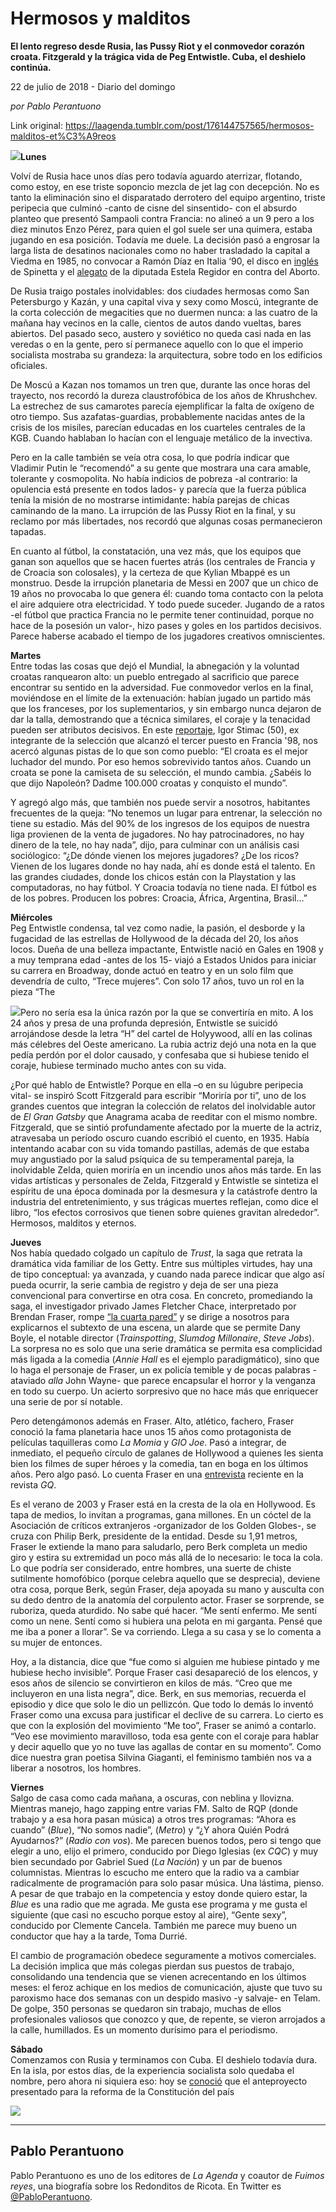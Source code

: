 # Hermosos y malditos

**El lento regreso desde Rusia, las Pussy Riot y el conmovedor corazón croata. Fitzgerald y la trágica vida de Peg Entwistle. Cuba, el deshielo continúa.**

22 de julio de 2018 - Diario del domingo

_por Pablo Perantuono_

Link original: https://laagenda.tumblr.com/post/176144757565/hermosos-malditos-et%C3%A9reos

![](https://64.media.tumblr.com/ef66229e0cc37eb60c7d8903550b90d0/tumblr_inline_pccaz0LAU61t6q87u_500.jpg)**Lunes**  


Volví
de Rusia hace unos días pero todavía aguardo aterrizar, flotando,
como estoy, en ese triste soponcio mezcla de jet lag con decepción.
No es tanto la eliminación sino el disparatado derrotero del equipo
argentino, triste peripecia que culminó -canto de cisne del
sinsentido- con el absurdo planteo que presentó Sampaoli contra
Francia: no alineó a un 9 pero a los diez minutos Enzo Pérez, para
quien el gol suele ser una quimera, estaba jugando en esa posición.
Todavía me duele. La decisión pasó a engrosar la larga lista de
desatinos nacionales como no haber trasladado la capital a Viedma en
1985, no convocar a Ramón Díaz en Italia ‘90, el disco en [inglés](https://www.youtube.com/watch?v=Ig5_R50VzQc)
de Spinetta y el [alegato](https://www.youtube.com/watch?v=F49uYfhTPEU) de la diputada Estela Regidor en contra del Aborto.  


De
Rusia traigo postales inolvidables: dos ciudades hermosas como San
Petersburgo y Kazán, y una capital viva y sexy como Moscú,
integrante de la corta colección de megacities que no duermen nunca:
a las cuatro de la mañana hay vecinos en la calle, cientos de autos
dando vueltas, bares abiertos. Del pasado seco, austero y soviético
no queda casi nada en las veredas o en la gente, pero sí permanece aquello con lo que el imperio socialista mostraba su
grandeza: la arquitectura, sobre todo en los edificios oficiales. 


De Moscú a Kazan nos tomamos un tren que, durante las once horas del trayecto, nos recordó la dureza claustrofóbica de los años de Khrushchev. La estrechez de sus camarotes parecía ejemplificar la falta de oxígeno de otro tiempo. Sus azafatas-guardias, probablemente nacidas antes de la crisis de los misiles, parecían educadas en los cuarteles centrales de la KGB. Cuando hablaban lo hacían con el lenguaje metálico de la invectiva. 

 
Pero en la calle también se veía otra cosa, lo que podría indicar que Vladimir Putin le “recomendó” a su gente que mostrara
una cara amable, tolerante y cosmopolita. No había indicios de pobreza -al contrario: la opulencia está presente en todos lados- y parecía que la fuerza pública tenía la misión de no mostrarse
intimidante: había parejas de chicas caminando de la mano. La irrupción de las Pussy Riot en la final, y su
reclamo por más libertades, nos recordó que algunas cosas
permanecieron tapadas.  


En
cuanto al fútbol, la constatación, una vez más, que los equipos
que ganan son aquellos que se hacen fuertes atrás (los centrales de
Francia y de Croacia son colosales), y la certeza de que Kylian
Mbappé es un monstruo. Desde la irrupción planetaria de Messi en
2007 que un chico de 19 años no provocaba lo que genera él: cuando
toma contacto con la pelota el aire adquiere otra electricidad. Y
todo puede suceder. Jugando de a ratos -el fútbol que practica
Francia no le permite tener continuidad, porque no hace de la
posesión un valor-, hizo pases y goles en los partidos decisivos. Parece haberse acabado el tiempo de los jugadores creativos omniscientes. 


**Martes**  
Entre todas las
cosas que dejó el Mundial, la abnegación y la voluntad croatas ranquearon alto: un
pueblo entregado al sacrificio que parece encontrar su sentido en la adversidad.
Fue conmovedor verlos en la final, moviéndose en el límite de la
extenuación: habían jugado un partido más que los franceses, por
los suplementarios, y sin embargo nunca dejaron de dar la talla,
demostrando que a técnica similares, el coraje y la tenacidad pueden
ser atributos decisivos. En este [reportaje](https://elpais.com/deportes/2018/07/13/mundial_futbol/1531505011_997465.html?rel=str_articulo#1532208837732), Igor Stimac (50), ex
integrante de la selección que alcanzó el tercer puesto en Francia
'98, nos acercó algunas pistas de lo que son como pueblo: “El
croata es el mejor luchador del mundo. Por eso hemos sobrevivido
tantos años. Cuando un croata se pone la camiseta de su
selección, el mundo cambia. ¿Sabéis lo que dijo Napoleón? Dadme
100.000 croatas y conquisto el mundo”.

Y
agregó algo más, que también nos puede servir a nosotros,
habitantes frecuentes de la queja: “No tenemos un lugar para
entrenar, la selección no tiene su estadio. Más del 90% de los
ingresos de los equipos de nuestra liga provienen de la venta de
jugadores. No hay patrocinadores, no hay dinero de la tele, no hay
nada”, dijo, para culminar con un análisis casi sociólogico: “¿De
dónde vienen los mejores jugadores? ¿De los ricos? Vienen de los
lugares donde no hay nada, ahí es donde está el talento. En las
grandes ciudades, donde los chicos están con la Playstation y las
computadoras, no hay fútbol. Y Croacia todavía no
tiene nada. El fútbol es de los pobres. Producen los pobres:
Croacia, África, Argentina, Brasil…”

**Miércoles**  
Peg
Entwistle condensa, tal vez como nadie, la pasión, el desborde y la
fugacidad de las estrellas de Hollywood de la década del 20, los
años locos. Dueña de una belleza impactante, Entwistle nació en
Gales en 1908 y a muy temprana edad -antes de los 15- viajó a
Estados Unidos para iniciar su carrera en Broadway, donde actuó 
en teatro y en un solo film que devendría de culto,
“Trece mujeres”. Con solo 17 años, tuvo un rol en la pieza “The


![](https://64.media.tumblr.com/87ed4e36d36b80d74f25ffc5f55303d5/tumblr_pc64rdJ5TT1u3lb1ko6_r1_250.jpg)Pero
no sería esa la única razón por la que
se convertiría en mito. A los 24 años y presa de una profunda
depresión, Entwistle se suicidó arrojándose desde la letra “H”
del cartel de Holyywood, allí en las colinas más célebres del
Oeste americano. La rubia actriz dejó una nota en la que pedía
perdón por el dolor causado, y confesaba que si hubiese tenido el
coraje, hubiese terminado mucho antes con su vida. 


¿Por
qué hablo de Entwistle? Porque en ella –o en su lúgubre peripecia
vital- se inspiró Scott Fitzgerald para escribir “Moriría por
ti”, uno de los grandes cuentos que integran la colección de
relatos del inolvidable autor de *El
Gran Gatsby* que
Anagrama acaba de reeditar con el mismo nombre. Fitzgerald, que se
sintió profundamente afectado por la muerte de la actriz, atravesaba un período
oscuro cuando escribió el cuento, en 1935. Había intentando acabar
con su vida tomando pastillas, además de que estaba muy angustiado
por la salud psíquica de su temperamental pareja, la inolvidable
Zelda, quien moriría en un incendio unos años más tarde. En las
vidas artísticas y personales de Zelda, Fitzgerald y Entwistle se
sintetiza el espíritu de una época dominada por la desmesura y la
catástrofe dentro la industria del entretenimiento, y sus trágicas
muertes reflejan, como dice el libro, “los efectos corrosivos que
tienen sobre quienes gravitan alrededor”. Hermosos, malditos y eternos. 


**Jueves**  
Nos
había quedado colgado un capítulo de *Trust*,
la saga que retrata la dramática vida familiar de los Getty. Entre
sus múltiples virtudes, hay una de tipo conceptual: ya avanzada, y
cuando nada parece indicar que algo así pueda ocurrir, la serie
cambia de registro y deja de ser una pieza convencional para
convertirse en otra cosa. En concreto, promediando la saga, el
investigador privado James Fletcher Chace, interpretado por Brendan
Fraser, rompe [“la cuarta pared”](denied:denied:%E2%80%9Chttps://idunneditorial.com/que-es-la-cuarta-pared-y-como-se-rompe) y se dirige a nosotros para
explicarnos el subtexto de una escena, un alarde
que se permite Dany Boyle, el notable director (*Trainspotting*,
*Slumdog Millonaire*,
*Steve Jobs*).
La sorpresa no es solo que una serie dramática se permita esa
complicidad más ligada a la comedia (*Annie
Hall* es el ejemplo
paradigmático), sino que lo haga el personaje de Fraser, un ex
policía temible y de pocas palabras -ataviado *alla*
John Wayne- que parece encapsular el horror y la venganza en todo su
cuerpo. Un acierto sorpresivo que no hace más que enriquecer una
serie de por sí notable. 




Pero
detengámonos además en Fraser. Alto, atlético, fachero, Fraser
conoció la fama planetaria hace unos 15 años como protagonista de
películas taquilleras como *La
Momia* y *GIO
Joe*. Pasó a integrar,
de inmediato, el pequeño círculo de galanes de Hollywood a quienes
les sienta bien los filmes de super héroes y la comedia, tan en boga
en los últimos años. Pero algo pasó. Lo cuenta Fraser en una
[entrevista](https://www.gq.com/story/what-ever-happened-to-brendan-fraser?mbid=social_twitter) reciente en la revista *GQ*.



Es
el verano de 2003 y Fraser está en la cresta de la ola en Hollywood.
Es tapa de medios, lo invitan a programas, gana millones. En un
cóctel de la Asociación de críticos extranjeros -organizador de
los Golden Globes-, se cruza con Philip Berk, presidente de la
entidad. Desde su 1,91 metros, Fraser le extiende la mano para
saludarlo, pero Berk completa un medio giro y estira su extremidad un poco
más allá de lo necesario: le toca la cola. Lo que podría ser considerado, entre
hombres, una suerte de chiste sutilmente homofóbico (porque celebra
aquello que se desprecia), deviene otra cosa, porque Berk, según
Fraser, deja apoyada su mano y ausculta con su dedo dentro de la
anatomía del corpulento actor. Fraser se sorprende, se ruboriza,
queda aturdido. No sabe qué hacer. “Me sentí enfermo. Me sentí
como un nene. Sentí como si hubiera una pelota en mi garganta. Pensé
que me iba a poner a llorar”. Se va corriendo. Llega a su casa y se
lo comenta a su mujer de entonces.

Hoy, a la distancia,
dice que “fue como si alguien me hubiese pintado y me hubiese hecho
invisible”. Porque Fraser casi desapareció de los elencos, y esos años de silencio se convirtieron en kilos de más. “Creo
que me incluyeron en una lista negra”, dice. Berk, en sus memorias,
recuerda el episodio y dice que solo le dio un pellizcón. Que todo
lo demás lo inventó Fraser como una excusa para justificar el
declive de su carrera. Lo cierto es que con la explosión del
movimiento “Me too”, Fraser se animó a contarlo. “Veo ese
movimiento maravilloso, toda esa gente con el coraje para hablar y
decir aquello que yo no tuve las agallas de contar en su momento”. Como dice nuestra gran poetisa Silvina Giaganti, el feminismo también nos va a liberar a nosotros, los hombres. 


**Viernes**  
Salgo
de casa como cada mañana, a oscuras, con neblina y llovizna.
Mientras manejo, hago zapping entre varias FM. Salto de RQP (donde
trabajo y a esa hora pasan música) a otros tres programas: “Ahora
es cuando” (*Blue*), “No somos nadie”, (*Metro*) y
“¿Y ahora Quién Podrá Ayudarnos?” (*Radio con vos*). Me
parecen buenos todos, pero si tengo que elegir a uno, elijo el
primero, conducido por Diego Iglesias (ex *CQC*) y muy bien
secundado por Gabriel Sued (*La Nación*) y un par de buenos
columnistas. Mientras lo escucho me entero que la radio va a cambiar
radicalmente de programación para solo pasar música. Una lástima,
pienso. A pesar de que trabajo en la competencia y estoy donde quiero
estar, la *Blue* es una radio que me agrada. Me gusta ese
programa y me gusta el siguiente (que casi no escucho porque estoy al
aire), “Gente sexy”, conducido por Clemente Cancela. También me
parece muy bueno un conductor que hay a la tarde, Toma Durrié.

El
cambio de programación obedece seguramente a motivos comerciales. La
decisión implica que más colegas pierdan sus puestos de trabajo,
consolidando una tendencia que se vienen acrecentando en los últimos
meses: el feroz achique en los medios de comunicación, ajuste que
tuvo su paroxismo hace dos semanas con un despido masivo -y salvaje-
en Telam. De golpe, 350 personas se quedaron sin trabajo, muchas de
ellos profesionales valiosos que conozco y que, de repente, se vieron
arrojados a la calle, humillados. Es un momento durísimo para el periodismo.

**Sábado**  
Comenzamos
con Rusia y terminamos con Cuba. El deshielo todavía dura. En la
isla, por estos días, de la experiencia socialista solo quedaba el
nombre, pero ahora ni siquiera eso: hoy se [conoció](https://elpais.com/internacional/2018/07/21/actualidad/1532184105_674201.html) que el
anteproyecto presentado para la reforma de la Constitución del país


![](https://64.media.tumblr.com/ba96186f80de7cc62bf858b3595733c9/tumblr_pc64rdJ5TT1u3lb1ko5_r1_250.jpg)

---

 Pablo Perantuono
-----------------

 Pablo Perantuono es uno de los editores de *La Agenda* y coautor de *Fuimos reyes*, una biografía sobre los Redonditos de Ricota. En Twitter es [@PabloPerantuono](https://twitter.com/PabloPerantuono). 

